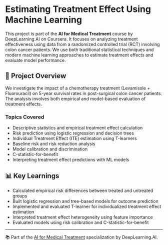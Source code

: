 # Estimating Treatment Effect Using Machine Learning

This project is part of the **AI for Medical Treatment** course by DeepLearning.AI on Coursera. It focuses on analyzing treatment effectiveness using data from a randomized controlled trial (RCT) involving colon cancer patients. We use both traditional statistical techniques and modern machine learning approaches to estimate treatment effects and evaluate model performance.

## 📘 Project Overview

We investigate the impact of a chemotherapy treatment (Levamisole + Fluorouracil) on 5-year survival rates in post-surgical colon cancer patients. The analysis involves both empirical and model-based evaluation of treatment effects.

### Topics Covered

- Descriptive statistics and empirical treatment effect calculation
- Risk prediction using logistic regression and decision trees
- Individual Treatment Effect (ITE) estimation using T-learners
- Baseline risk and risk reduction analysis
- Model calibration and discrimination
- C-statistic-for-benefit
- Interpreting treatment effect predictions with ML models

## 📊 Key Learnings

- Calculated empirical risk differences between treated and untreated groups
- Built logistic regression and tree-based models for outcome prediction
- Implemented and evaluated T-learner for individualized treatment effect estimation
- Interpreted treatment effect heterogeneity using feature importance
- Evaluated models using risk calibration and C-statistic-for-benefit

---

📚 Part of the [AI for Medical Treatment](https://www.coursera.org/learn/ai-for-medical-treatment) specialization by DeepLearning.AI.

